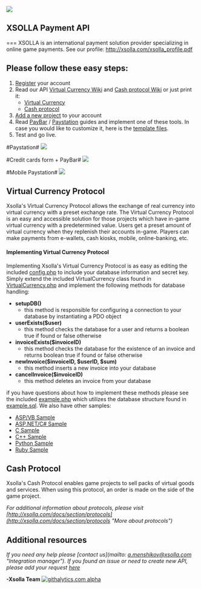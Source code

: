![](http://xsolla.com/img/xsolla-logo2.png)

## XSOLLA Payment API ##

===
XSOLLA is an international payment solution provider specializing in online game payments.
See our profile: http://xsolla.com/xsolla_profile.pdf
## Please follow these easy steps: ##


1. [Register](https://account.xsolla.com/index.php?a=registrationForm "Account registration") your account
2. Read our API [Virtual Currency Wiki](https://github.com/xsolla/Xsolla-Payment-API/wiki/currency "Virtual Currency API Wiki") and [Cash protocol Wiki](https://github.com/xsolla/Xsolla-Payment-API/wiki/cash "Cash Protocol API Wiki") or just print it:
   * [Virtual Currency](https://github.com/xsolla/Xsolla-Payment-API/blob/master/documentation/english/Xsolla_Virtual_Currency_API_Guide.pdf "Virtual Currency Protocol API Guide")
   * [Cash protocol](https://github.com/xsolla/Xsolla-Payment-API/blob/master/documentation/english/Xsolla_Cash_API_Guide.pdf "Cash Protocol API Guide")
3. [Add a new project](https://account.xsolla.com/index.php?a=projects&ext=drawfrmnewproject "Add project") to your account
4. Read [PayBar](hhttps://github.com/xsolla/Xsolla-Payment-API/blob/master/documentation/english/Xsolla_PayBar_Integration_Guide_en.pdf "PayBar Integration Guide") / [Paystation](https://github.com/xsolla/Xsolla-Payment-API/blob/master/documentation/english/Xsolla_PayStation_Integration_Guide.pdf "PayStation Integration Guide") guides and implement one of these tools. 
In case you would like to customize it, here is the [template files](https://github.com/xsolla/Xsolla-Payment-API/blob/master/Paystation_template.zip "Paystation template files").
5. Test and go live.

#Paystation#
![](https://www.evernote.com/shard/s132/sh/1c148183-aaf8-40e8-8db5-ce41797f06ca/72e98388f44a9d09427a11afbc7e0b46/res/59d278a3-7373-492f-9588-ffd5e7a98547/skitch.png)

#Credit cards form + PayBar#
![](https://www.evernote.com/shard/s132/sh/137a980a-d1bc-473c-a7dc-442b3d6566ce/3681fd65a158a3a86c42899d91e3cdf6/res/032a8fef-d9dc-447c-b94f-f29285a0a828/skitch.png)

#Mobile Paystation#
![](https://www.evernote.com/shard/s132/sh/3016cdae-965b-4530-a23b-30163c07151b/b8bf1924cd1c4f2a96e6dfa02e47375f/res/4b64daeb-26af-4282-bee4-f077c229aa2a/skitch.png)

## Virtual Currency Protocol ##

Xsolla's Virtual Currency Protocol allows the exchange of real currency into virtual currency with a preset exchange rate. The Virtual Currency Protocol is an easy and accessible solution for those projects which have in-game virtual currency with a predetermined value. Users get a preset amount of virtual currency when they replenish their accounts in-game. Players can make payments from e-wallets, cash kiosks, mobile, online-banking, etc.

#### Implementing Virtual Currency Protocol ####
Implementing Xsolla's Virtual Currency Protocol is as easy as editing the included [config.php](https://github.com/xsolla/Xsolla-Payment-API/blob/master/examples/virtual_currency_protocol/inc/config.php "config.php") to include your database information and secret key. Simply extend the included VirtualCurrency class found in [VirtualCurrency.php](https://github.com/xsolla/Xsolla-Payment-API/blob/master/examples/virtual_currency_protocol/inc/virtual_currency_protocol.php "VirtualCurrency.php") and implement the following methods for database handling:

* **setupDB()**
    * this method is responsible for configuring a connection to your database by instantiating a PDO object
* **userExists($user)**
    * this method checks the database for a user and returns a boolean true if found or false otherwise
* **invoiceExists($invoiceID)**
    * this method checks the database for the existence of an invoice and returns boolean true if found or false otherwise
* **newInvoice($invoiceID, $userID, $sum)**
    * this method inserts a new invoice into your database 
* **cancelInvoice($invoiceID)**
    * this method deletes an invoice from your database

if you have questions about how to implement these methods please see the included [example.php](https://github.com/xsolla/Xsolla-Payment-API/blob/master/examples/virtual_currency_protocol/example.php "example.php") which utilizes the database structure found in [example.sql](https://github.com/xsolla/Xsolla-Payment-API/blob/master/examples/virtual_currency_protocol/example.sql "example.sql").
We also have other samples:
* [ASP/VB Sample](https://github.com/xsolla/Xsolla-Payment-API/blob/master/examples/virtual_currency_protocol/standart.protocol.implementation_en_asp.asp)
* [ASP.NET/C# Sample](https://github.com/xsolla/Xsolla-Payment-API/blob/master/examples/virtual_currency_protocol/standart.protocol.implementation_en_aspx.aspx.cs)
* [C Sample](https://github.com/xsolla/Xsolla-Payment-API/blob/master/examples/virtual_currency_protocol/standart.protocol.implementation_en_c.c)
* [C++ Sample](https://github.com/xsolla/Xsolla-Payment-API/blob/master/examples/virtual_currency_protocol/standart.protocol.implementation_en_cpp.h)
* [Python Sample](https://github.com/xsolla/Xsolla-Payment-API/blob/master/examples/virtual_currency_protocol/standart.protocol.implementation_en_python.py)
* [Ruby Sample](https://github.com/xsolla/Xsolla-Payment-API/blob/master/examples/virtual_currency_protocol/standart.protocol.implementation_en_ruby.ruby)

## Cash Protocol ##
Xsolla's Cash Protocol enables game projects to sell packs of virtual goods and services. When using this protocol, an order is made on the side of the game project. 


*For additional information about protocols, please visit [http://xsolla.com/docs/section/protocols](http://xsolla.com/docs/section/protocols "More about protocols")*

## Additional resources ##
*If you need any help please [contact us](mailto: a.menshikov@xsolla.com "Integration manager").*
*If you found an issue or need to create new API, please add your request [here](https://github.com/xsolla/Xsolla-Payment-API/issues)*

**-Xsolla Team** 
[![githalytics.com alpha](https://cruel-carlota.pagodabox.com/83459fc49878adb201efdb4ec58a5f92 "githalytics.com")](http://githalytics.com/xsolla/Xsolla-Payment-API)
